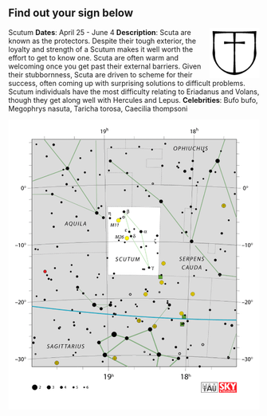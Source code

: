 ## Find out your sign below

<img align="right" width="100" height="100" src="https://github.com/rdtarvin/amphibioscope/blob/master/constellations/Scutum_sign.png"> Scutum
**Dates**: April 25 - June 4
**Description**: Scuta are known as the protectors. Despite their tough exterior, the loyalty and strength of a Scutum makes it well worth the effort to get to know one. Scuta are often warm and welcoming once you get past their external barriers. Given their stubbornness, Scuta are driven to scheme for their success, often coming up with surprising solutions to difficult problems. Scutum individuals have the most difficulty relating to Eriadanus and Volans, though they get along well with Hercules and Lepus.
**Celebrities**: Bufo bufo, Megophrys nasuta, Taricha torosa, Caecilia thompsoni

![Scutum constellation](https://github.com/rdtarvin/amphibioscope/blob/master/constellations/Scutum.png)
